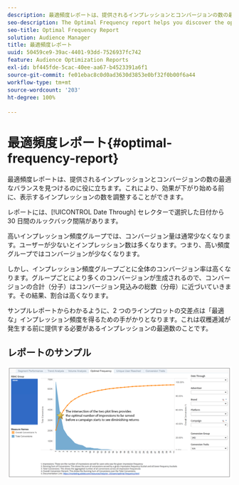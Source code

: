 ```yaml
---
description: 最適頻度レポートは、提供されるインプレッションとコンバージョンの数の最適なバランスを見つけるのに役に立ちます。これにより、効果が下がり始める前に、表示するインプレッションの数を調整することができます。
seo-description: The Optimal Frequency report helps you discover the optimal balance between the number of served impressions and conversions. It allows you to adjust the number of impressions you would want to display before starting to see diminishing returns.
seo-title: Optimal Frequency Report
solution: Audience Manager
title: 最適頻度レポート
uuid: 50459ce9-39ac-4401-93dd-7526937fc742
feature: Audience Optimization Reports
exl-id: bf445fde-5cac-40ee-aa67-b4523391a6f1
source-git-commit: fe01ebac8c0d0ad3630d3853e0bf32f0b00f6a44
workflow-type: tm+mt
source-wordcount: '203'
ht-degree: 100%

---
```


# 最適頻度レポート{#optimal-frequency-report}

最適頻度レポートは、提供されるインプレッションとコンバージョンの数の最適なバランスを見つけるのに役に立ちます。これにより、効果が下がり始める前に、表示するインプレッションの数を調整することができます。

レポートには、[!UICONTROL Date Through] セレクターで選択した日付から 30 日間のルックバック間隔があります。

高いインプレッション頻度グループでは、コンバージョン量は通常少なくなります。ユーザーが少ないとインプレッション数は多くなります。つまり、高い頻度グループではコンバージョンが少なくなります。

しかし、インプレッション頻度グループごとに全体のコンバージョン率は高くなります。グループごとにより多くのコンバージョンが生成されるので、コンバージョンの合計（分子）はコンバージョン見込みの総数（分母）に近づいていきます。その結果、割合は高くなります。

サンプルレポートからわかるように、2 つのラインプロットの交差点は「最適な」インプレッション頻度を得るための手がかりとなります。これは収穫逓減が発生する前に提供する必要があるインプレッションの最適数のことです。

## レポートのサンプル

![最適頻度](assets/optimal-frequency2.png)
